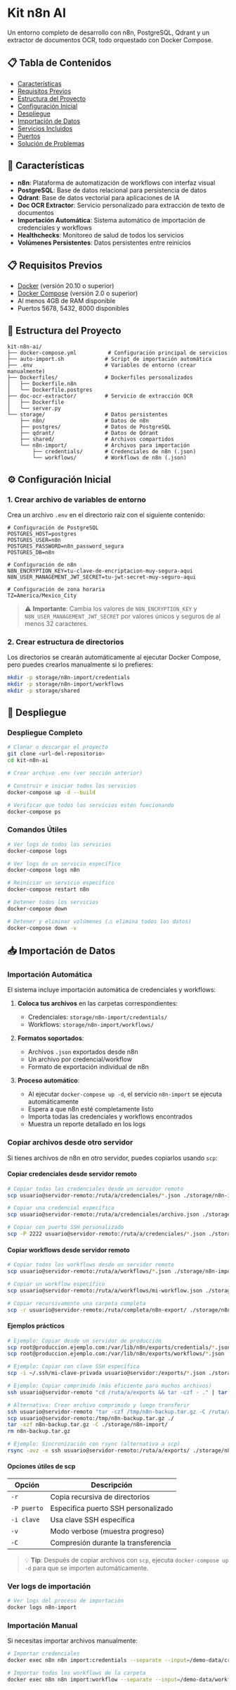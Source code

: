 # Kit n8n AI

Un entorno completo de desarrollo con n8n, PostgreSQL, Qdrant y un extractor de documentos OCR, todo orquestado con Docker Compose.

## 📋 Tabla de Contenidos

- [Características](#características)
- [Requisitos Previos](#requisitos-previos)
- [Estructura del Proyecto](#estructura-del-proyecto)
- [Configuración Inicial](#configuración-inicial)
- [Despliegue](#despliegue)
- [Importación de Datos](#importación-de-datos)
- [Servicios Incluidos](#servicios-incluidos)
- [Puertos](#puertos)
- [Solución de Problemas](#solución-de-problemas)

## 🚀 Características

- **n8n**: Plataforma de automatización de workflows con interfaz visual
- **PostgreSQL**: Base de datos relacional para persistencia de datos
- **Qdrant**: Base de datos vectorial para aplicaciones de IA
- **Doc OCR Extractor**: Servicio personalizado para extracción de texto de documentos
- **Importación Automática**: Sistema automático de importación de credenciales y workflows
- **Healthchecks**: Monitoreo de salud de todos los servicios
- **Volúmenes Persistentes**: Datos persistentes entre reinicios

## 📋 Requisitos Previos

- [Docker](https://www.docker.com/get-started) (versión 20.10 o superior)
- [Docker Compose](https://docs.docker.com/compose/install/) (versión 2.0 o superior)
- Al menos 4GB de RAM disponible
- Puertos 5678, 5432, 8000 disponibles

## 📁 Estructura del Proyecto

```
kit-n8n-ai/
├── docker-compose.yml          # Configuración principal de servicios
├── auto-import.sh             # Script de importación automática
├── .env                       # Variables de entorno (crear manualmente)
├── Dockerfiles/               # Dockerfiles personalizados
│   ├── Dockerfile.n8n
│   └── Dockerfile.postgres
├── doc-ocr-extractor/         # Servicio de extracción OCR
│   ├── Dockerfile
│   └── server.py
└── storage/                   # Datos persistentes
    ├── n8n/                   # Datos de n8n
    ├── postgres/              # Datos de PostgreSQL
    ├── qdrant/                # Datos de Qdrant
    ├── shared/                # Archivos compartidos
    └── n8n-import/            # Archivos para importación
        ├── credentials/       # Credenciales de n8n (.json)
        └── workflows/         # Workflows de n8n (.json)
```

## ⚙️ Configuración Inicial

### 1. Crear archivo de variables de entorno

Crea un archivo `.env` en el directorio raíz con el siguiente contenido:

```env
# Configuración de PostgreSQL
POSTGRES_HOST=postgres
POSTGRES_USER=n8n
POSTGRES_PASSWORD=n8n_password_segura
POSTGRES_DB=n8n

# Configuración de n8n
N8N_ENCRYPTION_KEY=tu-clave-de-encriptacion-muy-segura-aqui
N8N_USER_MANAGEMENT_JWT_SECRET=tu-jwt-secret-muy-seguro-aqui

# Configuración de zona horaria
TZ=America/Mexico_City
```

> ⚠️ **Importante**: Cambia los valores de `N8N_ENCRYPTION_KEY` y `N8N_USER_MANAGEMENT_JWT_SECRET` por valores únicos y seguros de al menos 32 caracteres.

### 2. Crear estructura de directorios

Los directorios se crearán automáticamente al ejecutar Docker Compose, pero puedes crearlos manualmente si lo prefieres:

```bash
mkdir -p storage/n8n-import/credentials
mkdir -p storage/n8n-import/workflows
mkdir -p storage/shared
```

## 🚀 Despliegue

### Despliegue Completo

```bash
# Clonar o descargar el proyecto
git clone <url-del-repositorio>
cd kit-n8n-ai

# Crear archivo .env (ver sección anterior)

# Construir e iniciar todos los servicios
docker-compose up -d --build

# Verificar que todos los servicios estén funcionando
docker-compose ps
```

### Comandos Útiles

```bash
# Ver logs de todos los servicios
docker-compose logs

# Ver logs de un servicio específico
docker-compose logs n8n

# Reiniciar un servicio específico
docker-compose restart n8n

# Detener todos los servicios
docker-compose down

# Detener y eliminar volúmenes (⚠️ elimina todos los datos)
docker-compose down -v
```

## 📥 Importación de Datos

### Importación Automática

El sistema incluye importación automática de credenciales y workflows:

1. **Coloca tus archivos** en las carpetas correspondientes:

   - Credenciales: `storage/n8n-import/credentials/`
   - Workflows: `storage/n8n-import/workflows/`

2. **Formatos soportados**:

   - Archivos `.json` exportados desde n8n
   - Un archivo por credencial/workflow
   - Formato de exportación individual de n8n

3. **Proceso automático**:
   - Al ejecutar `docker-compose up -d`, el servicio `n8n-import` se ejecuta automáticamente
   - Espera a que n8n esté completamente listo
   - Importa todas las credenciales y workflows encontrados
   - Muestra un reporte detallado en los logs

### Copiar archivos desde otro servidor

Si tienes archivos de n8n en otro servidor, puedes copiarlos usando `scp`:

#### Copiar credenciales desde servidor remoto

```bash
# Copiar todas las credenciales desde un servidor remoto
scp usuario@servidor-remoto:/ruta/a/credenciales/*.json ./storage/n8n-import/credentials/

# Copiar una credencial específica
scp usuario@servidor-remoto:/ruta/a/credenciales/archivo.json ./storage/n8n-import/credentials/

# Copiar con puerto SSH personalizado
scp -P 2222 usuario@servidor-remoto:/ruta/a/credenciales/*.json ./storage/n8n-import/credentials/
```

#### Copiar workflows desde servidor remoto

```bash
# Copiar todos los workflows desde un servidor remoto
scp usuario@servidor-remoto:/ruta/a/workflows/*.json ./storage/n8n-import/workflows/

# Copiar un workflow específico
scp usuario@servidor-remoto:/ruta/a/workflows/mi-workflow.json ./storage/n8n-import/workflows/

# Copiar recursivamente una carpeta completa
scp -r usuario@servidor-remoto:/ruta/completa/n8n-export/ ./storage/n8n-import/
```

#### Ejemplos prácticos

```bash
# Ejemplo: Copiar desde un servidor de producción
scp root@produccion.ejemplo.com:/var/lib/n8n/exports/credentials/*.json ./storage/n8n-import/credentials/
scp root@produccion.ejemplo.com:/var/lib/n8n/exports/workflows/*.json ./storage/n8n-import/workflows/

# Ejemplo: Copiar con clave SSH específica
scp -i ~/.ssh/mi-clave-privada usuario@servidor:/exports/*.json ./storage/n8n-import/credentials/

# Ejemplo: Copiar comprimido (más eficiente para muchos archivos)
ssh usuario@servidor-remoto "cd /ruta/a/exports && tar -czf - ." | tar -xzf - -C ./storage/n8n-import/

# Alternativa: Crear archivo comprimido y luego transferir
ssh usuario@servidor-remoto "tar -czf /tmp/n8n-backup.tar.gz -C /ruta/a/exports ."
scp usuario@servidor-remoto:/tmp/n8n-backup.tar.gz ./
tar -xzf n8n-backup.tar.gz -C ./storage/n8n-import/
rm n8n-backup.tar.gz

# Ejemplo: Sincronización con rsync (alternativa a scp)
rsync -avz -e ssh usuario@servidor-remoto:/ruta/a/exports/ ./storage/n8n-import/
```

#### Opciones útiles de scp

| Opción      | Descripción                         |
| ----------- | ----------------------------------- |
| `-r`        | Copia recursiva de directorios      |
| `-P puerto` | Especifica puerto SSH personalizado |
| `-i clave`  | Usa clave SSH específica            |
| `-v`        | Modo verbose (muestra progreso)     |
| `-C`        | Compresión durante la transferencia |

> 💡 **Tip**: Después de copiar archivos con `scp`, ejecuta `docker-compose up -d` para que se importen automáticamente.

### Ver logs de importación

```bash
# Ver logs del proceso de importación
docker logs n8n-import
```

### Importación Manual

Si necesitas importar archivos manualmente:

```bash
# Importar credenciales
docker exec n8n n8n import:credentials --separate --input=/demo-data/credentials

# Importar todos los workflows de la carpeta
docker exec n8n n8n import:workflow --separate --input=/demo-data/workflows/
```
